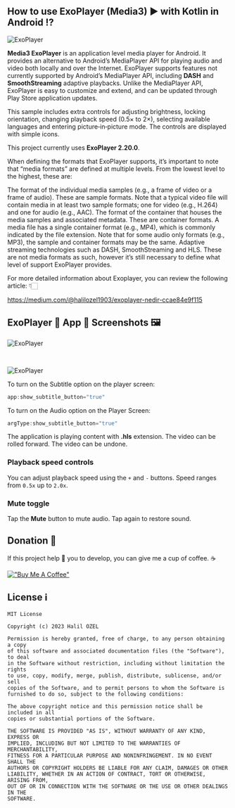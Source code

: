 ## How to use ExoPlayer (Media3) ▶️ with Kotlin in Android ⁉️

![ExoPlayer](exoplayer.png)

**Media3 ExoPlayer** is an application level media player for Android. It provides an alternative to Android’s MediaPlayer API for playing audio and video both locally and over the Internet. ExoPlayer supports features not currently supported by Android’s MediaPlayer API, including **DASH** and **SmoothStreaming** adaptive playbacks. Unlike the MediaPlayer API, ExoPlayer is easy to customize and extend, and can be updated through Play Store application updates.

This sample includes extra controls for adjusting brightness, locking orientation, changing playback speed (0.5× to 2×), selecting available languages and entering picture‑in‑picture mode. The controls are displayed with simple icons.

This project currently uses **ExoPlayer 2.20.0**.

When defining the formats that ExoPlayer supports, it’s important to note that “media formats” are defined at multiple levels. From the lowest level to the highest, these are:

The format of the individual media samples (e.g., a frame of video or a frame of audio). These are sample formats. Note that a typical video file will contain media in at least two sample formats; one for video (e.g., H.264) and one for audio (e.g., AAC).
The format of the container that houses the media samples and associated metadata. These are container formats. A media file has a single container format (e.g., MP4), which is commonly indicated by the file extension. Note that for some audio only formats (e.g., MP3), the sample and container formats may be the same.
Adaptive streaming technologies such as DASH, SmoothStreaming and HLS. These are not media formats as such, however it’s still necessary to define what level of support ExoPlayer provides.

For more detailed information about Exoplayer, you can review the following article: 👇🏻

https://medium.com/@halilozel1903/exoplayer-nedir-ccae84e9f115

## ExoPlayer 🎥 App 📱 Screenshots 🖼

![ExoPlayer](screen_1.png)

<br>

![ExoPlayer](screen_2.png)

To turn on the Subtitle option on the player screen:

```kotlin 
app:show_subtitle_button="true"
```

To turn on the Audio option on the Player Screen:

```kotlin 
argType:show_subtitle_button="true"
```

The application is playing content with **.hls** extension. The video can be rolled forward. The video can be undone.

### Playback speed controls
You can adjust playback speed using the `+` and `-` buttons. Speed ranges from `0.5x` up to `2.0x`.

### Mute toggle
Tap the **Mute** button to mute audio. Tap again to restore sound.

## Donation 💸

If this project help 💁 you to develop, you can give me a cup of coffee. ☕

[!["Buy Me A Coffee"](https://www.buymeacoffee.com/assets/img/custom_images/orange_img.png)](https://www.buymeacoffee.com/halilozel1903)

## License ℹ️
```
MIT License

Copyright (c) 2023 Halil OZEL

Permission is hereby granted, free of charge, to any person obtaining a copy
of this software and associated documentation files (the "Software"), to deal
in the Software without restriction, including without limitation the rights
to use, copy, modify, merge, publish, distribute, sublicense, and/or sell
copies of the Software, and to permit persons to whom the Software is
furnished to do so, subject to the following conditions:

The above copyright notice and this permission notice shall be included in all
copies or substantial portions of the Software.

THE SOFTWARE IS PROVIDED "AS IS", WITHOUT WARRANTY OF ANY KIND, EXPRESS OR
IMPLIED, INCLUDING BUT NOT LIMITED TO THE WARRANTIES OF MERCHANTABILITY,
FITNESS FOR A PARTICULAR PURPOSE AND NONINFRINGEMENT. IN NO EVENT SHALL THE
AUTHORS OR COPYRIGHT HOLDERS BE LIABLE FOR ANY CLAIM, DAMAGES OR OTHER
LIABILITY, WHETHER IN AN ACTION OF CONTRACT, TORT OR OTHERWISE, ARISING FROM,
OUT OF OR IN CONNECTION WITH THE SOFTWARE OR THE USE OR OTHER DEALINGS IN THE
SOFTWARE.
```
